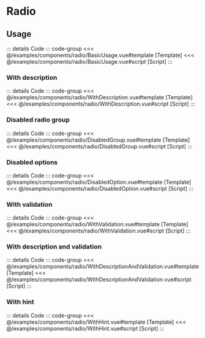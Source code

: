 # Radio

<script setup>
import '@nova/components/style.css'
import WithDescription from '../examples/components/radio/WithDescription.vue'
import BasicUsage from '../examples/components/radio/BasicUsage.vue'
import DisabledGroup from '../examples/components/radio/DisabledGroup.vue'
import DisabledOption from '../examples/components/radio/DisabledOption.vue'
import WithValidation from '../examples/components/radio/WithValidation.vue'
import WithDescriptionAndValidation from '../examples/components/radio/WithDescriptionAndValidation.vue'
import WithHint from '../examples/components/radio/WithHint.vue'
</script>

## Usage

<basic-usage/>

::: details Code
::: code-group
<<< @/examples/components/radio/BasicUsage.vue#template [Template]
<<< @/examples/components/radio/BasicUsage.vue#script [Script]
:::

### With description

<with-description/>

::: details Code
::: code-group
<<< @/examples/components/radio/WithDescription.vue#template [Template]
<<< @/examples/components/radio/WithDescription.vue#script [Script]
:::

### Disabled radio group

<disabled-group/>

::: details Code
::: code-group
<<< @/examples/components/radio/DisabledGroup.vue#template [Template]
<<< @/examples/components/radio/DisabledGroup.vue#script [Script]
:::

### Disabled options

<disabled-option/>

::: details Code
::: code-group
<<< @/examples/components/radio/DisabledOption.vue#template [Template]
<<< @/examples/components/radio/DisabledOption.vue#script [Script]
:::

### With validation

<with-validation/>

::: details Code
::: code-group
<<< @/examples/components/radio/WithValidation.vue#template [Template]
<<< @/examples/components/radio/WithValidation.vue#script [Script]
:::

### With description and validation

<with-description-and-validation/>

::: details Code
::: code-group
<<< @/examples/components/radio/WithDescriptionAndValidation.vue#template [Template]
<<< @/examples/components/radio/WithDescriptionAndValidation.vue#script [Script]
:::

### With hint

<with-hint/>

::: details Code
::: code-group
<<< @/examples/components/radio/WithHint.vue#template [Template]
<<< @/examples/components/radio/WithHint.vue#script [Script]
:::
